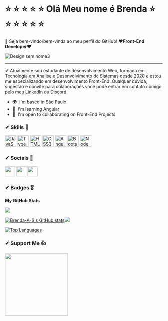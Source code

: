 # :star: :star: :star: :star: :star: Olá Meu nome é Brenda :star: :star: :star: :star: :star: :star:

💞 Seja bem-vindo/bem-vinda ao meu perfil do GitHub!
♥️**Front-End Developer**♥️

![Design sem nome3](https://user-images.githubusercontent.com/69852246/231012749-25c9df4e-bf21-4077-bcf6-d4bd5557190a.png)

-----------------------------------------------------

✔ Atualmente sou estudante de desenvolvimento Web, formada em Tecnologia em Analise e Desenvolvimento de Sistemas desde 2020 e estou me especializando em desenvolvimento Front-End. Qualquer dúvida, sugestão e convite para colaborações você pode entrar em contato comigo pelo meu [LinkedIn](https://www.linkedin.com/in/brenda-antunes-silva/) ou [Discord](https://discord.com/users/Bre#5731).

* 🌍  I'm based in São Paulo
* 🧠  I'm learning Angular
* 🤝  I'm open to collaborating on Front-End Projects



### ✔ Skills :art:


<p align="left">
<a href="https://developer.mozilla.org/en-US/docs/Web/JavaScript" target="_blank" rel="noreferrer"><img src="https://raw.githubusercontent.com/danielcranney/readme-generator/main/public/icons/skills/javascript-colored.svg" width="36" height="36" alt="JavaScript" /></a>
<a href="https://www.typescriptlang.org/" target="_blank" rel="noreferrer"><img src="https://raw.githubusercontent.com/danielcranney/readme-generator/main/public/icons/skills/typescript-colored.svg" width="36" height="36" alt="TypeScript" /></a>
<a href="https://developer.mozilla.org/en-US/docs/Glossary/HTML5" target="_blank" rel="noreferrer"><img src="https://raw.githubusercontent.com/danielcranney/readme-generator/main/public/icons/skills/html5-colored.svg" width="36" height="36" alt="HTML5" /></a>
<a href="https://www.w3.org/TR/CSS/#css" target="_blank" rel="noreferrer"><img src="https://raw.githubusercontent.com/danielcranney/readme-generator/main/public/icons/skills/css3-colored.svg" width="36" height="36" alt="CSS3" /></a>
<a href="https://angular.io/" target="_blank" rel="noreferrer"><img src="https://raw.githubusercontent.com/danielcranney/readme-generator/main/public/icons/skills/angularjs-colored.svg" width="36" height="36" alt="Angular" /></a>
<a href="https://getbootstrap.com/" target="_blank" rel="noreferrer"><img src="https://raw.githubusercontent.com/danielcranney/readme-generator/main/public/icons/skills/bootstrap-colored.svg" width="36" height="36" alt="Bootstrap" /></a>
<a href="https://nodejs.org/en/" target="_blank" rel="noreferrer"><img src="https://raw.githubusercontent.com/danielcranney/readme-generator/main/public/icons/skills/nodejs-colored.svg" width="36" height="36" alt="NodeJS" /></a>
</p>


### ✔ Socials 💬

<p align="left"> <a href="https://discord.com/users/Bre#5731" target="_blank" rel="noreferrer"><img src="https://raw.githubusercontent.com/danielcranney/readme-generator/main/public/icons/socials/discord.svg" width="32" height="32" /></a> <a href="https://www.github.com/Brenda-A-S" target="_blank" rel="noreferrer"><img src="https://raw.githubusercontent.com/danielcranney/readme-generator/main/public/icons/socials/github.svg" width="32" height="32" /></a> <a href="https://www.linkedin.com/in/brenda-antunes-silva/" target="_blank" rel="noreferrer"><img src="https://raw.githubusercontent.com/danielcranney/readme-generator/main/public/icons/socials/linkedin.svg" width="32" height="32" /></a></p>

### ✔ Badges 🎖

<b>My GitHub Stats</b>

<a href="https://www.github.com/Brenda-A-S" target="_blank" rel="noreferrer"><img
src="https://img.shields.io/github/followers/Brenda-A-S?logo=github&style=for-the-badge&color=0891b2&labelColor=1c1917" /></a>

<a href="http://www.github.com/Brenda-A-S"><img src="https://github-readme-stats.vercel.app/api?username=Brenda-A-S&show_icons=true&hide=&count_private=true&title_color=0891b2&text_color=ffffff&icon_color=0891b2&bg_color=1c1917&hide_border=true&show_icons=true" alt="Brenda-A-S's GitHub stats" /></a><a href="http://www.github.com/Brenda-A-S"><img src="https://github-readme-streak-stats.herokuapp.com/?user=Brenda-A-S&stroke=ffffff&background=1c1917&ring=0891b2&fire=0891b2&currStreakNum=ffffff&currStreakLabel=0891b2&sideNums=ffffff&sideLabels=ffffff&dates=ffffff&hide_border=true" /></a>

<a href="https://github.com/Brenda-A-S" align="left"><img src="https://github-readme-stats.vercel.app/api/top-langs/?username=Brenda-A-S&langs_count=10&title_color=0891b2&text_color=ffffff&icon_color=0891b2&bg_color=1c1917&hide_border=true&locale=en&custom_title=Top%20%Languages" alt="Top Languages" /></a>

### ✔ Support Me :thumbsup:

<a href="https://www.buymeacoffee.com/brendaAnS"><img src="https://cdn.buymeacoffee.com/buttons/v2/default-yellow.png" width="200" /></a>
